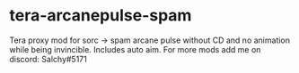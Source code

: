 # tera-arcanepulse-spam
Tera proxy mod for sorc -> spam arcane pulse without CD and no animation while being invincible. Includes auto aim.
For more mods add me on discord: Salchy#5171

